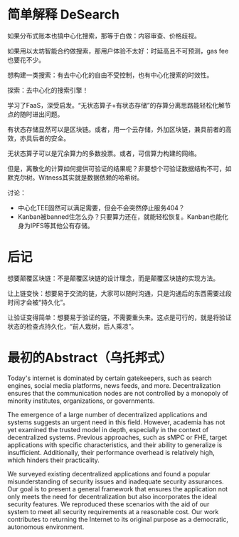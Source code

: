 # 简单解释 DeSearch

如果分布式账本也搞中心化搜索，那等于白做：内容审查、价格歧视。

如果用以太坊智能合约做搜索，那用户体验不太好：时延高且不可预测，gas fee也要花不少。

想构建一类搜索：有去中心化的自由不受控制，也有中心化搜索的时效性。

探索：去中心化的搜索引擎！

学习了FaaS，深受启发。“无状态算子+有状态存储”的存算分离思路能轻松化解节点的随时进出问题。

有状态存储显然可以是区块链。或者，用一个云存储，外加区块链，兼具前者的高效，亦具后者的安全。

无状态算子可以是冗余算力的多数投票。或者，可信算力构建的网络。

但是，离散化的计算如何提供可验证的结果呢？非要想个可验证数据结构不可，如默克尔树。Witness其实就是数据依赖的哈希树。

讨论：
- 中心化TEE固然可以满足需要，但会不会突然停止服务404？
- Kanban被banned住怎么办？只要算力还在，就能轻松恢复。Kanban也能化身为IPFS等其他公有存储。


# 后记

想要颠覆区块链：不是颠覆区块链的设计理念，而是颠覆区块链的实现方法。

让上链变快：想要易于交流的链，大家可以随时沟通，只是沟通后的东西需要过段时间才会被“持久化”。

让验证变得简单：想要易于验证的链，不需要重头来。这点是可行的，就是将验证状态的检查点持久化，“前人栽树，后人乘凉”。

# 最初的Abstract（乌托邦式）

Today's internet is dominated by certain gatekeepers, such as search engines, social media platforms, news feeds, and more. Decentralization ensures that the communication nodes are not controlled by a monopoly of minority institutes, organizations, or governments.

The emergence of a large number of decentralized applications and systems suggests an urgent need in this field. However, academia has not yet examined the trusted model in depth, especially in the context of decentralized systems. Previous approaches, such as sMPC or FHE, target applications with specific characteristics, and their ability to generalize is insufficient. Additionally, their performance overhead is relatively high, which hinders their practicality.

We surveyed existing decentralized applications and found a popular misunderstanding of security issues and inadequate security assurances. Our goal is to present a general framework that ensures the application not only meets the need for decentralization but also incorporates the ideal security features. We reproduced these scenarios with the aid of our system to meet all security requirements at a reasonable cost. Our work contributes to returning the Internet to its original purpose as a democratic, autonomous environment.
